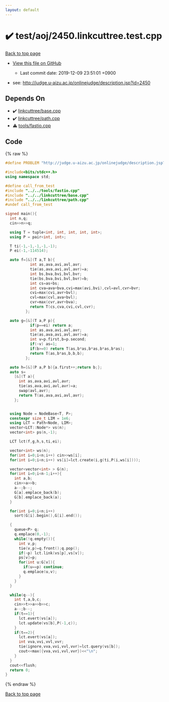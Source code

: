 ```yaml
---
layout: default
---
```


<!-- mathjax config similar to math.stackexchange -->
<script type="text/javascript" async
  src="https://cdnjs.cloudflare.com/ajax/libs/mathjax/2.7.5/MathJax.js?config=TeX-MML-AM_CHTML">
</script>
<script type="text/x-mathjax-config">
  MathJax.Hub.Config({
    TeX: { equationNumbers: { autoNumber: "AMS" }},
    tex2jax: {
      inlineMath: [ ['$','$'] ],
      processEscapes: true
    },
    "HTML-CSS": { matchFontHeight: false },
    displayAlign: "left",
    displayIndent: "2em"
  });
</script>

<script type="text/javascript" src="https://cdnjs.cloudflare.com/ajax/libs/jquery/3.4.1/jquery.min.js"></script>
<script src="https://cdn.jsdelivr.net/npm/jquery-balloon-js@1.1.2/jquery.balloon.min.js" integrity="sha256-ZEYs9VrgAeNuPvs15E39OsyOJaIkXEEt10fzxJ20+2I=" crossorigin="anonymous"></script>
<script type="text/javascript" src="../../../assets/js/copy-button.js"></script>
<link rel="stylesheet" href="../../../assets/css/copy-button.css" />


# :heavy_check_mark: test/aoj/2450.linkcuttree.test.cpp
<a href="../../../index.html">Back to top page</a>

* <a href="{{ site.github.repository_url }}/blob/master/test/aoj/2450.linkcuttree.test.cpp">View this file on GitHub</a>
    - Last commit date: 2019-12-09 23:51:01 +0900


* see: <a href="http://judge.u-aizu.ac.jp/onlinejudge/description.jsp?id=2450">http://judge.u-aizu.ac.jp/onlinejudge/description.jsp?id=2450</a>


## Depends On
* :heavy_check_mark: <a href="../../../library/linkcuttree/base.cpp.html">linkcuttree/base.cpp</a>
* :heavy_check_mark: <a href="../../../library/linkcuttree/path.cpp.html">linkcuttree/path.cpp</a>
* :warning: <a href="../../../library/tools/fastio.cpp.html">tools/fastio.cpp</a>


## Code
{% raw %}
```cpp
#define PROBLEM "http://judge.u-aizu.ac.jp/onlinejudge/description.jsp?id=2450"

#include<bits/stdc++.h>
using namespace std;

#define call_from_test
#include "../../tools/fastio.cpp"
#include "../../linkcuttree/base.cpp"
#include "../../linkcuttree/path.cpp"
#undef call_from_test

signed main(){
  int n,q;
  cin>>n>>q;

  using T = tuple<int, int, int, int, int>;
  using P = pair<int, int>;

  T ti(-1,-1,-1,-1,-1);
  P ei(-1,-114514);

  auto f=[&](T a,T b){
           int as,ava,avi,avl,avr;
           tie(as,ava,avi,avl,avr)=a;
           int bs,bva,bvi,bvl,bvr;
           tie(bs,bva,bvi,bvl,bvr)=b;
           int cs=as+bs;
           int cva=ava+bva,cvi=max(avi,bvi),cvl=avl,cvr=bvr;
           cvi=max(cvi,avr+bvl);
           cvl=max(cvl,ava+bvl);
           cvr=max(cvr,avr+bva);
           return T(cs,cva,cvi,cvl,cvr);
         };

  auto g=[&](T a,P p){
           if(p==ei) return a;
           int as,ava,avi,avl,avr;
           tie(as,ava,avi,avl,avr)=a;
           int v=p.first,b=p.second;
           if(~v) as=1;
           if(b>=0) return T(as,b*as,b*as,b*as,b*as);
           return T(as,b*as,b,b,b);
         };

  auto h=[&](P a,P b){a.first++;return b;};
  auto s=
    [&](T a){
      int as,ava,avi,avl,avr;
      tie(as,ava,avi,avl,avr)=a;
      swap(avl,avr);
      return T(as,ava,avi,avl,avr);
    };


  using Node = NodeBase<T, P>;
  constexpr size_t LIM = 1e6;
  using LCT = Path<Node, LIM>;
  vector<LCT::Node*> vs(n);
  vector<int> ps(n,-1);

  LCT lct(f,g,h,s,ti,ei);

  vector<int> ws(n);
  for(int i=0;i<n;i++) cin>>ws[i];
  for(int i=0;i<n;i++) vs[i]=lct.create(i,g(ti,P(i,ws[i])));

  vector<vector<int> > G(n);
  for(int i=0;i<n-1;i++){
    int a,b;
    cin>>a>>b;
    a--;b--;
    G[a].emplace_back(b);
    G[b].emplace_back(a);
  }

  for(int i=0;i<n;i++)
    sort(G[i].begin(),G[i].end());

  {
    queue<P> q;
    q.emplace(0,-1);
    while(!q.empty()){
      int v,p;
      tie(v,p)=q.front();q.pop();
      if(~p) lct.link(vs[p],vs[v]);
      ps[v]=p;
      for(int u:G[v]){
        if(u==p) continue;
        q.emplace(u,v);
      }
    }
  }

  while(q--){
    int t,a,b,c;
    cin>>t>>a>>b>>c;
    a--;b--;
    if(t==1){
      lct.evert(vs[a]);
      lct.update(vs[b],P(-1,c));
    }
    if(t==2){
      lct.evert(vs[a]);
      int vva,vvi,vvl,vvr;
      tie(ignore,vva,vvi,vvl,vvr)=lct.query(vs[b]);
      cout<<max({vva,vvi,vvl,vvr})<<"\n";
    }
  }
  cout<<flush;
  return 0;
}

```
{% endraw %}

<a href="../../../index.html">Back to top page</a>

